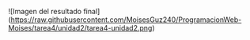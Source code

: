 <span>![</span><span>Imagen del resultado final</span><span>]</span><span>(</span><span>https://raw.githubusercontent.com/MoisesGuz240/ProgramacionWeb-Moises/tarea4/unidad2/tarea4-unidad2.png</span><span>)</span>
